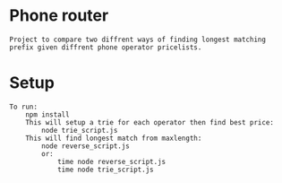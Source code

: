 
# Phone router #
    Project to compare two diffrent ways of finding longest matching prefix given diffrent phone operator pricelists. 

# Setup #
	To run:
	 	npm install
        This will setup a trie for each operator then find best price: 
		    node trie_script.js
        This will find longest match from maxlength:
            node reverse_script.js
            or:
                time node reverse_script.js
                time node trie_script.js

    






